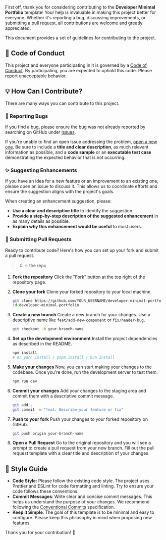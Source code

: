 First off, thank you for considering contributing to the **Developer Minimal Portfolio** template\! Your help is invaluable in making this project better for everyone. Whether it's reporting a bug, discussing improvements, or submitting a pull request, all contributions are welcome and greatly appreciated.

This document provides a set of guidelines for contributing to the project.

## 📜 Code of Conduct

This project and everyone participating in it is governed by a [Code of Conduct](https://www.google.com/search?q=CODE_OF_CONDUCT.md). By participating, you are expected to uphold this code. Please report unacceptable behavior.

## 💡 How Can I Contribute?

There are many ways you can contribute to this project.

### 🐛 Reporting Bugs

If you find a bug, please ensure the bug was not already reported by searching on GitHub under [Issues](https://www.google.com/search?q=https://github.com/SohamRatnaparkhi/developer-minimal-portfolio/issues).

If you're unable to find an open issue addressing the problem, [open a new one](https://www.google.com/search?q=https://github.com/SohamRatnaparkhi/developer-minimal-portfolio/issues/new). Be sure to include a **title and clear description**, as much relevant information as possible, and a **code sample** or an **executable test case** demonstrating the expected behavior that is not occurring.

### ✨ Suggesting Enhancements

If you have an idea for a new feature or an improvement to an existing one, please open an issue to discuss it. This allows us to coordinate efforts and ensure the suggestion aligns with the project's goals.

When creating an enhancement suggestion, please:

  - **Use a clear and descriptive title** to identify the suggestion.
  - **Provide a step-by-step description of the suggested enhancement** in as many details as possible.
  - **Explain why this enhancement would be useful** to most users.

### 🚀 Submitting Pull Requests

Ready to contribute code? Here's how you can set up your fork and submit a pull request.

> 0. ⭐ the repo

1.  **Fork the repository**
    Click the "Fork" button at the top right of the repository page.

2.  **Clone your fork**
    Clone your forked repository to your local machine.

    ```bash
    git clone https://github.com/YOUR_USERNAME/developer-minimal-portfolio.git
    cd developer-minimal-portfolio
    ```

3.  **Create a new branch**
    Create a new branch for your changes. Use a descriptive name like `feat/add-new-component` or `fix/header-bug`.

    ```bash
    git checkout -b your-branch-name
    ```

4.  **Set up the development environment**
    Install the project dependencies as described in the README.

    ```bash
    npm install
    # or yarn install / pnpm install / bun install
    ```

5.  **Make your changes**
    Now, you can start making your changes to the codebase. Once you're done, run the development server to test them.

    ```bash
    npm run dev
    ```

6.  **Commit your changes**
    Add your changes to the staging area and commit them with a descriptive commit message.

    ```bash
    git add .
    git commit -m "feat: Describe your feature or fix"
    ```

7.  **Push to your fork**
    Push your changes to your forked repository on GitHub.

    ```bash
    git push origin your-branch-name
    ```

8.  **Open a Pull Request**
    Go to the original repository and you will see a prompt to create a pull request from your new branch. Fill out the pull request template with a clear title and description of your changes.

## 🎨 Style Guide

  - **Code Style**: Please follow the existing code style. The project uses Prettier and ESLint for code formatting and linting. Try to ensure your code follows these conventions.
  - **Commit Messages**: Write clear and concise commit messages. This helps us understand the purpose of your changes. We recommend following the [Conventional Commits](https://www.conventionalcommits.org/en/v1.0.0/) specification.
  - **Keep it Simple**: The goal of this template is to be minimal and easy to configure. Please keep this philosophy in mind when proposing new features.

Thank you for your contribution\! 🙏
